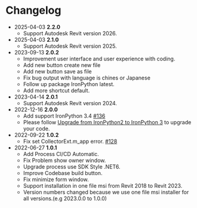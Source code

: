 # Changelog
- 2025-04-03 **2.2.0**
  - Support Autodesk Revit version 2026.
- 2025-04-03 **2.1.0**
  - Support Autodesk Revit version 2025.
- 2023-09-13 **2.0.2**
  - Improvement user interface and user experience with coding.
  - Add new button create new file
  - Add new button save as file
  - Fix bug output with language is chines or Japanese
  - Follow up package IronPython latest.
  - Add more shortcut default.
- 2023-04-14 **2.0.1**
  - Support Autodesk Revit version 2024.
- 2022-12-16 **2.0.0**
  - Add support IronPython 3.4 [#136](https://github.com/architecture-building-systems/revitpythonshell/pull/136)
  - Please follow [Upgrade from IronPython2 to IronPython 3](https://github.com/IronLanguages/ironpython3/blob/master/Documentation/upgrading-from-ipy2.md) to upgrade your code.
- 2022-09-22 **1.0.2**
  - Fix set CollectorExt.m_app error. [#128](https://github.com/architecture-building-systems/revitpythonshell/pull/128)
- 2022-06-27 **1.0.1**
  - Add Process CI/CD Automatic.
  - Fix Problem show owner window.
  - Upgrade process use SDK Style .NET6.
  - Improve Codebase build button.
  - Fix minimize form window.
  - Support installation in one file msi from Revit 2018 to Revit 2023.
  - Version numbers changed because we use one file msi installer for all versions.(e.g 2023.0.0 to 1.0.0)

